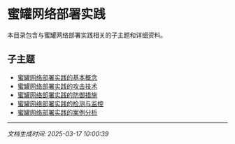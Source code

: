 # 蜜罐网络部署实践

本目录包含与蜜罐网络部署实践相关的子主题和详细资料。

## 子主题

- [蜜罐网络部署实践的基本概念](honeypot-deployment/basic-concepts.md)
- [蜜罐网络部署实践的攻击技术](honeypot-deployment/attack-techniques.md)
- [蜜罐网络部署实践的防御措施](honeypot-deployment/defense-measures.md)
- [蜜罐网络部署实践的检测与监控](honeypot-deployment/detection-monitoring.md)
- [蜜罐网络部署实践的案例分析](honeypot-deployment/case-studies.md)

---

*文档生成时间: 2025-03-17 10:00:39*
